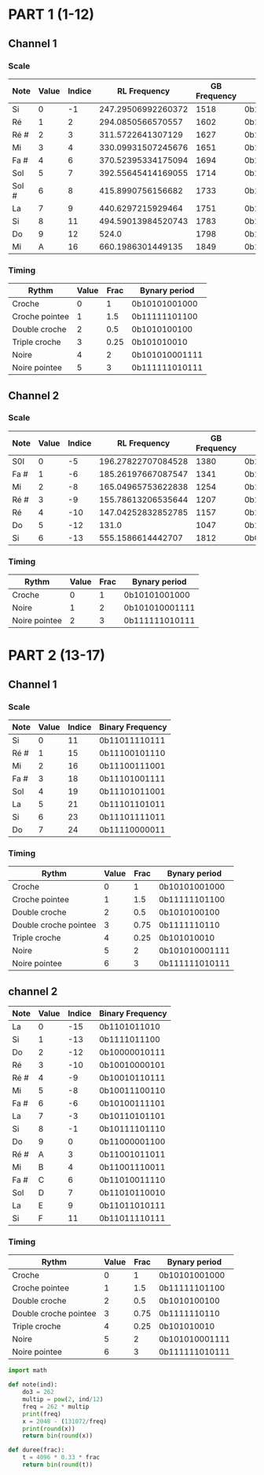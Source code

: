 # PART 1 (1-12)
## Channel 1
### Scale
|Note | Value |Indice	|RL Frequency |GB Frequency |Binary Frequency |
| --- | ----- | ----- | ----------- | ----------- | ----- |
|Si | 0 |	-1 | 247.29506992260372 | 1518 | 0b10111101110 |
|Ré | 1 | 2 | 294.0850566570557 |	1602 | 0b11001000010 |
|Ré # | 2 | 3|	311.5722641307129|	1627|	0b11001011011 |
|Mi | 3 |	4|	330.09931507245676|	1651|	0b11001110011 |
|Fa #	| 4 |6	|370.52395334175094|	1694|	0b11010011110 |
|Sol 	| 5 | 7	|392.55645414169055 |	1714 |	0b11010110010 |
|Sol # | 6 | 8 | 415.8990756156682 | 1733 | 0b11011000101 |
|La	| 7 | 9 | 440.6297215929464	| 1751 | 0b11011010111 |
|Si | 8 | 11 | 494.59013984520743	| 1783 | 0b11011110111 |
|Do	| 9 | 12 | 524.0 | 1798 | 0b11100000110 |
|Mi | A | 16 | 660.1986301449135 | 1849	| 0b11100111001 |

### Timing
| Rythm | Value | Frac | Bynary period |
| ----- | ----- | ---- | ------------- |
| Croche | 0 | 1 | 0b10101001000 |
| Croche pointee | 1 | 1.5 | 0b11111101100 |
| Double croche | 2 | 0.5 | 0b1010100100 |
| Triple croche | 3 | 0.25 | 0b101010010 |
| Noire | 4 | 2 | 0b101010001111 |
| Noire pointee | 5 | 3 | 0b111111010111 |

## Channel 2
### Scale
|Note | Value |Indice	|RL Frequency |GB Frequency |Binary Frequency |
| --- | ----- | ----- | ----------- | ----------- | ----- |
|S0l | 0 |	-5 | 196.27822707084528 | 1380 | 0b10101100100 |
| Fa # | 1 | -6 | 185.26197667087547 | 1341 | 0b10100111101 |
| Mi | 2 | -8 | 165.04965753622838 | 1254 | 0b10011100110 |
| Ré # | 3 | -9 | 155.78613206535644 | 1207 | 0b10010110111 |
| Ré | 4 | -10 | 147.04252832852785 | 1157 | 0b10010000101 |
| Do | 5 | -12 | 131.0 | 1047 | 0b10000010111 |
| Si | 6 | -13 | 555.1586614442707 | 1812 | 0b01111011100 |

### Timing
| Rythm | Value | Frac | Bynary period |
| ----- | ----- | ---- | ------------- |
| Croche | 0 | 1 | 0b10101001000 |
| Noire | 1 | 2 | 0b101010001111 |
| Noire pointee | 2 | 3 | 0b111111010111 |

# PART 2 (13-17)
## Channel 1
### Scale
|Note | Value |Indice	|Binary Frequency |
| --- | ----- | ----- | --------------- |
| Si | 0 | 11 | 0b11011110111 |
| Ré # | 1 | 15 | 0b11100101110 |
| Mi | 2 | 16 | 0b11100111001 |
| Fa # | 3 | 18 | 0b11101001111 |
| Sol | 4 | 19 | 0b11101011001 |
| La | 5 | 21 | 0b11101101011 |
| Si | 6 | 23 | 0b11101111011 |
| Do | 7 | 24 | 0b11110000011 |

### Timing
| Rythm | Value | Frac | Bynary period |
| ----- | ----- | ---- | ------------- |
| Croche | 0 | 1 | 0b10101001000 |
| Croche pointee | 1 | 1.5 | 0b11111101100 |
| Double croche | 2 | 0.5 | 0b1010100100 |
| Double croche pointee | 3 | 0.75 | 0b1111110110 |
| Triple croche | 4 | 0.25 | 0b101010010 |
| Noire | 5 | 2 | 0b101010001111 |
| Noire pointee | 6 | 3 | 0b111111010111 |

## channel 2
|Note | Value |Indice	|Binary Frequency |
| --- | ----- | ----- | --------------- |
| La | 0 |-15|0b1101011010|
| Si | 1 |-13|0b1111011100|
| Do | 2 |-12|0b10000010111|
| Ré | 3 |-10|0b10010000101|
| Ré # | 4 |-9|0b10010110111|
| Mi | 5 |-8|0b10011100110|
| Fa # | 6 |-6|0b10100111101|
| La | 7 |-3|0b10110101101|
| Si | 8 |-1|0b10111101110|
| Do | 9 |0|0b11000001100|
| Ré # | A |3|0b11001011011|
| Mi | B |4|0b11001110011|
| Fa # | C |6|0b11010011110|
| Sol|D|7|0b11010110010|
|La|E|9|0b11011010111|
|Si|F|11|0b11011110111|

### Timing
| Rythm | Value | Frac | Bynary period |
| ----- | ----- | ---- | ------------- |
| Croche | 0 | 1 | 0b10101001000 |
| Croche pointee | 1 | 1.5 | 0b11111101100 |
| Double croche | 2 | 0.5 | 0b1010100100 |
| Double croche pointee | 3 | 0.75 | 0b1111110110 |
| Triple croche | 4 | 0.25 | 0b101010010 |
| Noire | 5 | 2 | 0b101010001111 |
| Noire pointee | 6 | 3 | 0b111111010111 |

~~~ Python
import math

def note(ind):
    do3 = 262
    multip = pow(2, ind/12)
    freq = 262 * multip
    print(freq)
    x = 2048 - (131072/freq)
    print(round(x))
    return bin(round(x))

def duree(frac):
    t = 4096 * 0.33 * frac
    return bin(round(t))
~~~

